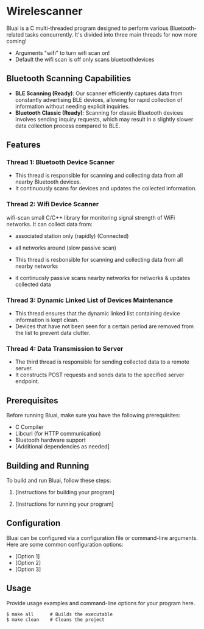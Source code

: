 # Wirelescanner


Bluai is a C multi-threaded program designed to perform various Bluetooth-related tasks concurrently. It's divided into three main threads for now more coming!

+ Arguments "wifi" to turn wifi scan on!
+ Default the wifi scan is off only scans bluetoothdevices

## Bluetooth Scanning Capabilities

- **BLE Scanning (Ready)**: Our scanner efficiently captures data from constantly advertising BLE devices, allowing for rapid collection of information without needing explicit inquiries.
- **Bluetooth Classic (Ready)**: Scanning for classic Bluetooth devices involves sending inquiry requests, which may result in a slightly slower data collection process compared to BLE.


## Features

### Thread 1: Bluetooth Device Scanner

- This thread is responsible for scanning and collecting data from all nearby Bluetooth devices.
- It continuously scans for devices and updates the collected information.

### Thread 2: Wifi Device Scanner

wifi-scan small C/C++ library for monitoring signal strength of WiFi networks. It can collect data from:
- associated station only (rapidly) (Connected)
- all networks around (slow passive scan)

- This thread is resbonsible for scanning and collecting data from all nearby networks
- it continuosly passive scans nearby networks for networks & updates collected data

### Thread 3: Dynamic Linked List of Devices Maintenance

- This thread ensures that the dynamic linked list containing device information is kept clean.
- Devices that have not been seen for a certain period are removed from the list to prevent data clutter.

### Thread 4: Data Transmission to Server

- The third thread is responsible for sending collected data to a remote server.
- It constructs POST requests and sends data to the specified server endpoint.

## Prerequisites

Before running Bluai, make sure you have the following prerequisites:

- C Compiler
- Libcurl (for HTTP communication)
- Bluetooth hardware support
- [Additional dependencies as needed]

## Building and Running

To build and run Bluai, follow these steps:

1. [Instructions for building your program]

2. [Instructions for running your program]

## Configuration

Bluai can be configured via a configuration file or command-line arguments. Here are some common configuration options:

- [Option 1]
- [Option 2]
- [Option 3]

## Usage

Provide usage examples and command-line options for your program here.

```shell
$ make all      # Builds the executable 
$ make clean    # Cleans the project 
